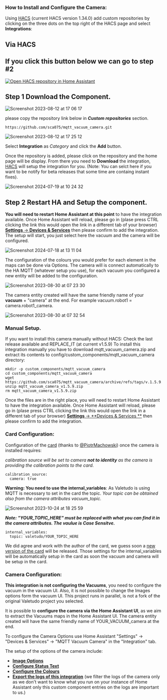 ### How to Install and Configure the Camera:
Using [HACS](https://hacs.xyz/) (current HACS version  1.34.0) add custom repositories by clicking on the three dots on the top right of the HACS page and select **Integrations**:

## Via HACS

## If you click this button below we can go to step #2
[![Open HACS repository in Home Assistant](https://my.home-assistant.io/badges/hacs_repository.svg)](https://my.home-assistant.io/redirect/hacs_repository/?owner=sca075&repository=mqtt_vacuum_camera&category=integration)

## Step 1 Download the Component.
![Screenshot 2023-08-12 at 17 06 17](https://github.com/sca075/valetudo_vacuum_camera/assets/82227818/4abdf05a-eb50-4317-a0e9-8c6984bdba05)

please copy the repository link below in ***Custom repositories*** section.

```
https://github.com/sca075/mqtt_vacuum_camera.git
```

![Screenshot 2023-08-12 at 17 25 12](https://github.com/sca075/mqtt_vacuum_camera/assets/82227818/5e0874e6-4599-4853-b69b-940609555491)

Select **Integration** as _Category_ and click the **Add** button.


Once the repository is added, please click on the repository and the home page will be display. From there you need to
**Download** the integration, [HACS](https://hacs.xyz/) will setup the integration for you. (Note: You can selct here if you want to be notify for beta releases that some time are containg instant fixes).

![Screenshot 2024-07-19 at 10 24 32](https://github.com/user-attachments/assets/57a22bb7-f9d5-40fc-abda-1a2bd34265da)


## Step 2 Restart HA and Setup the component.
**You will need to restart Home Assistant at this point** to have the integration available. Once Home Assistant will reload, please go in (plase press CTRL clicking the link this would open the link in a different tab of your browser) [**Settings** -> **Devices & Services**](https://my.home-assistant.io/redirect/config_flow_start/?domain=valetudo_vacuum_camera) then please confirm to add the integration.
The setup will start, you just select here the vacuum and the camera will be configured.

![Screenshot 2024-07-18 at 13 11 04](https://github.com/user-attachments/assets/871bb739-ce32-4ee4-bccf-05d597afd399)

The configuration of the colours you would prefer for each element in the maps can be done via Options. The camera will is connect automatically to the HA MQTT (whatever setup you use), for each vacuum you configured a new entity will be added to the configuration.

![Screenshot 2023-08-30 at 07 23 30](https://github.com/sca075/mqtt_vacuum_camera/assets/82227818/5587ecc0-859e-4bd4-ba18-0f96df0c55a5)


The camera entity created will have the same friendly name of your **vacuum** + "camera" at the end. For example vacuum.robot1 = camera.robot1_camera.

![Screenshot 2023-08-30 at 07 32 54](https://github.com/sca075/valetudo_vacuum_camera/assets/82227818/c4c054a5-e021-4c68-804b-9484d35a42ae)

### Manual Setup.
If you want to install this camera manually without HACS:
Check the last release available and REPLACE_IT (at current v1.5.9)
To install this integration manually you have to download mqtt_vacuum_camera.zip and extract its contents to config/custom_components/mqtt_vacuum_camera directory:

```
mkdir -p custom_components/mqtt_vacuum_camera
cd custom_components/mqtt_vacuum_camera
wget https://github.com/sca075/mqtt_vacuum_camera/archive/refs/tags/v.1.5.9.zip
unzip mqtt_vacuum_camera_v1.5.9.zip
rm mqtt_vacuum_camera_v1.5.9.zip
```

Once the files are in the right place, you will need to restart Home Assistant to have the integration available. Once Home Assistant will reload, please go in (plase press CTRL clicking the link this would open the link in a different tab of your browser) [**Settings** -> **Devices & Services **](https://my.home-assistant.io/redirect/config_flow_start/?domain=valetudo_vacuum_camera) then please confirm to add the integration.

### Card Configuration:

Configuration of the [card](https://github.com/PiotrMachowski/lovelace-xiaomi-vacuum-map-card) (thanks to [@PiotrMachowski](https://github.com/PiotrMachowski)) once the camera is installed requires:

*calibration source will be set to camera **not to identity** as the camera is providing the calibration points to the card.*
```
calibration_source: 
  camera: true 
```

**Warning: You need to use the internal_variables**: As Valetudo is using MQTT is necessary to set in the card the
topic.
*Your topic can be obtained also from the camera attributes vacuum_topic.*

![Screenshot 2023-10-24 at 18 25 59](https://github.com/sca075/valetudo_vacuum_camera/assets/82227818/080b7bcb-19f1-4415-870f-2285329e7ce9)

***Note: "YOUR_TOPIC_HERE" must be replaced with what you can find it in the camera attributes. The vaulue is Case
Sensitve.***
```
internal_variables: 
  topic: valetudo/YOUR_TOPIC_HERE  
```

We did agree and work with the author of the card, we guess soon a [new version of the card](https://github.com/PiotrMachowski/lovelace-xiaomi-vacuum-map-card/actions/runs/7005593157) will be released.
Those settings for the internal_variables will be automatically setup in the card as soon the vacuum and camera will be setup in the card.

### Camera Configuration:

**This integration is not configuring the Vacuums**, you need to configure the vacuum in the vacuum UI. Also, it is not
possible to change the Images options form the vacuum UI.
This project runs in parallel, is not a fork of the original Valetudo project you selected.

It is possible to **configure the camera via the Home Assistant UI**, as we aim to extract the Vacuums maps in the Home
Assistant UI.
The camera entity created will have the same friendly name of YOUR_VACUUM_camera at the end.

To configure the Camera Options use Home Assistant "Settings" -> "Devices & Services" -> "MQTT Vacuum Camera" in
the "Integration" tab.

The setup of the options of the camera include:
- [**Image Options**](https://github.com/sca075/mqtt_vacuum_camera/blob/main/docs/images_options.md)
- [**Configure Status Text**](https://github.com/sca075/mqtt_vacuum_camera/blob/main/docs/status_text.md)
- [**Configure the Colours**](https://github.com/sca075/mqtt_vacuum_camera/blob/main/docs/colours.md)
- [**Export the logs of this integration**](https://github.com/sca075/mqtt_vacuum_camera/blob/main/docs/snapshots.md) (we filter the logs of the camera only as we don't want
  to know what you run on your instance of Home Assistant only this custom component entries on the logs are important to us.)
